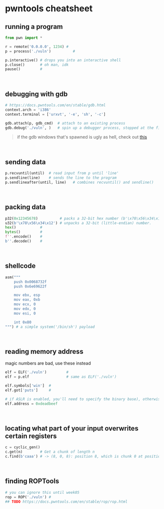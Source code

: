 # pwntools cheatsheet

## running a program
```python
from pwn import *

r = remote('0.0.0.0', 1234) #
p = process('./vuln')          #

p.interactive() # drops you into an interactive shell
p.close()       # oh man, idk
pause()         #  
```

&nbsp;

## debugging with gdb
```python
# https://docs.pwntools.com/en/stable/gdb.html
context.arch = 'i386'
context.terminal = ['urxvt', '-e', 'sh', '-c']

gdb.attach(p, gdb_cmd)  # attach to an existing process
gdb.debug('./vuln', )   # spin up a debugger process, stopped at the first instruction
```

> if the gdb windows that's spawned is ugly as hell, check out [this](/cba/resources/Xresources)

&nbsp;

## sending data

```python
p.recvuntil(until)  # read input from p until 'line'
p.sendline(line)    # sends the line to the program
p.sendlineafter(until, line)   # combines recvuntil() and sendline()
```

&nbsp;

## packing data
```python
p32(0x12345678)          # packs a 32-bit hex number (b'\x78\x56\x34\x12')
u32(b'\x78\x56\x34\x12') # unpacks a 32-bit (little-endian) number.
hex()           #
bytes()         #
f''.encode()    #
b''.decode()    # 
```

&nbsp;

## shellcode
```python
asm("""
    push 0x0068732f
    push 0x6e69622f

    mov ebx, esp
    mov eax, 0xb
    mov ecx, 0
    mov edx, 0
    mov esi, 0

    int 0x80
""") # a simple system('/bin/sh') payload
```

&nbsp;

## reading memory address
magic numbers are bad, use these instead
```python
elf = ELF('./vuln')         # 
elf = p.elf                 # same as ELF('./vuln')

elf.symbols['win']  # 
elf.got['puts']     # 

# if ASLR is enabled, you'll need to specify the binary base), otherwise it'll just give you the offset
elf.address = 0xdeadbeef 
```

&nbsp;

## locating what part of your input overwrites certain registers
```python
c = cyclic_gen()
c.get(n)        # Get a chunk of length n
c.find(b'caaa') # -> (8, 0, 8): position 8, which is chunk 0 at position 8
```

&nbsp;

## finding ROPTools
```python
# you can ignore this until week05
rop = ROP('./vuln') #
## TODO https://docs.pwntools.com/en/stable/rop/rop.html
```